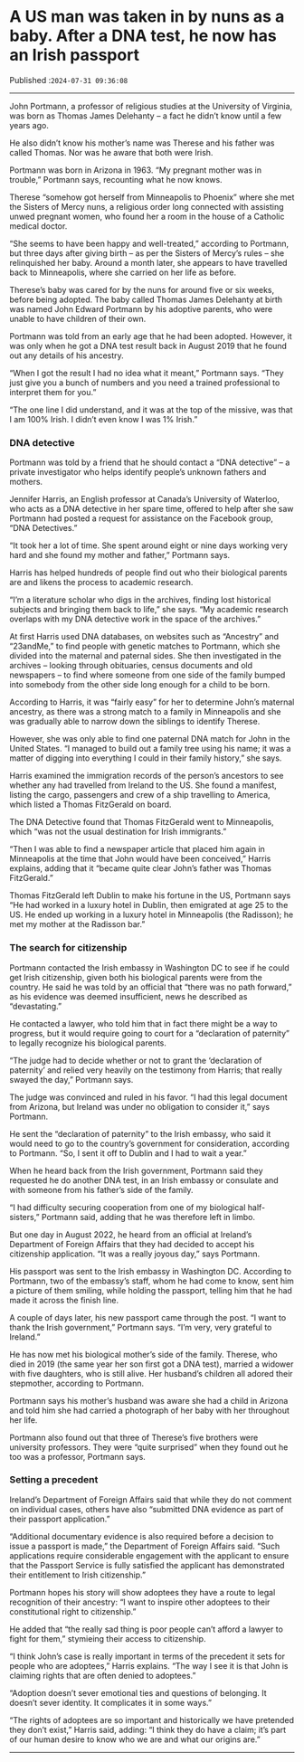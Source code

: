 # A US man was taken in by nuns as a baby. After a DNA test, he now has an Irish passport

Published :`2024-07-31 09:36:08`

---

John Portmann, a professor of religious studies at the University of Virginia, was born as Thomas James Delehanty – a fact he didn’t know until a few years ago.

He also didn’t know his mother’s name was Therese and his father was called Thomas. Nor was he aware that both were Irish.

Portmann was born in Arizona in 1963. “My pregnant mother was in trouble,” Portmann says, recounting what he now knows.

Therese “somehow got herself from Minneapolis to Phoenix” where she met the Sisters of Mercy nuns, a religious order long connected with assisting unwed pregnant women, who found her a room in the house of a Catholic medical doctor.

“She seems to have been happy and well-treated,” according to Portmann, but three days after giving birth – as per the Sisters of Mercy’s rules – she relinquished her baby. Around a month later, she appears to have travelled back to Minneapolis, where she carried on her life as before.

Therese’s baby was cared for by the nuns for around five or six weeks, before being adopted. The baby called Thomas James Delehanty at birth was named John Edward Portmann by his adoptive parents, who were unable to have children of their own.

Portmann was told from an early age that he had been adopted. However, it was only when he got a DNA test result back in August 2019 that he found out any details of his ancestry.

“When I got the result I had no idea what it meant,” Portmann says. “They just give you a bunch of numbers and you need a trained professional to interpret them for you.”

“The one line I did understand, and it was at the top of the missive, was that I am 100% Irish. I didn’t even know I was 1% Irish.”

### DNA detective

Portmann was told by a friend that he should contact a “DNA detective” – a private investigator who helps identify people’s unknown fathers and mothers.

Jennifer Harris, an English professor at Canada’s University of Waterloo, who acts as a DNA detective in her spare time, offered to help after she saw Portmann had posted a request for assistance on the Facebook group, “DNA Detectives.”

“It took her a lot of time. She spent around eight or nine days working very hard and she found my mother and father,” Portmann says.

Harris has helped hundreds of people find out who their biological parents are and likens the process to academic research.

“I’m a literature scholar who digs in the archives, finding lost historical subjects and bringing them back to life,” she says. “My academic research overlaps with my DNA detective work in the space of the archives.”

At first Harris used DNA databases, on websites such as “Ancestry” and “23andMe,” to find people with genetic matches to Portmann, which she divided into the maternal and paternal sides. She then investigated in the archives – looking through obituaries, census documents and old newspapers – to find where someone from one side of the family bumped into somebody from the other side long enough for a child to be born.

According to Harris, it was “fairly easy” for her to determine John’s maternal ancestry, as there was a strong match to a family in Minneapolis and she was gradually able to narrow down the siblings to identify Therese.

However, she was only able to find one paternal DNA match for John in the United States. “I managed to build out a family tree using his name; it was a matter of digging into everything I could in their family history,” she says.

Harris examined the immigration records of the person’s ancestors to see whether any had travelled from Ireland to the US. She found a manifest, listing the cargo, passengers and crew of a ship travelling to America, which listed a Thomas FitzGerald on board.

The DNA Detective found that Thomas FitzGerald went to Minneapolis, which “was not the usual destination for Irish immigrants.”

“Then I was able to find a newspaper article that placed him again in Minneapolis at the time that John would have been conceived,” Harris explains, adding that it “became quite clear John’s father was Thomas FitzGerald.”

Thomas FitzGerald left Dublin to make his fortune in the US, Portmann says “He had worked in a luxury hotel in Dublin, then emigrated at age 25 to the US. He ended up working in a luxury hotel in Minneapolis (the Radisson); he met my mother at the Radisson bar.”

### The search for citizenship

Portmann contacted the Irish embassy in Washington DC to see if he could get Irish citizenship, given both his biological parents were from the country. He said he was told by an official that “there was no path forward,” as his evidence was deemed insufficient, news he described as “devastating.”

He contacted a lawyer, who told him that in fact there might be a way to progress, but it would require going to court for a “declaration of paternity” to legally recognize his biological parents.

“The judge had to decide whether or not to grant the ‘declaration of paternity’ and relied very heavily on the testimony from Harris; that really swayed the day,” Portmann says.

The judge was convinced and ruled in his favor. “I had this legal document from Arizona, but Ireland was under no obligation to consider it,” says Portmann.

He sent the “declaration of paternity” to the Irish embassy, who said it would need to go to the country’s government for consideration, according to Portmann. “So, I sent it off to Dublin and I had to wait a year.”

When he heard back from the Irish government, Portmann said they requested he do another DNA test, in an Irish embassy or consulate and with someone from his father’s side of the family.

“I had difficulty securing cooperation from one of my biological half-sisters,” Portmann said, adding that he was therefore left in limbo.

But one day in August 2022, he heard from an official at Ireland’s Department of Foreign Affairs that they had decided to accept his citizenship application. “It was a really joyous day,” says Portmann.

His passport was sent to the Irish embassy in Washington DC. According to Portmann, two of the embassy’s staff, whom he had come to know, sent him a picture of them smiling, while holding the passport, telling him that he had made it across the finish line.

A couple of days later, his new passport came through the post. “I want to thank the Irish government,” Portmann says. “I’m very, very grateful to Ireland.”

He has now met his biological mother’s side of the family. Therese, who died in 2019 (the same year her son first got a DNA test), married a widower with five daughters, who is still alive. Her husband’s children all adored their stepmother, according to Portmann.

Portmann says his mother’s husband was aware she had a child in Arizona and told him she had carried a photograph of her baby with her throughout her life.

Portmann also found out that three of Therese’s five brothers were university professors. They were “quite surprised” when they found out he too was a professor, Portmann says.

### Setting a precedent

Ireland’s Department of Foreign Affairs said that while they do not comment on individual cases, others have also “submitted DNA evidence as part of their passport application.”

“Additional documentary evidence is also required before a decision to issue a passport is made,” the Department of Foreign Affairs said. “Such applications require considerable engagement with the applicant to ensure that the Passport Service is fully satisfied the applicant has demonstrated their entitlement to Irish citizenship.”

Portmann hopes his story will show adoptees they have a route to legal recognition of their ancestry: “I want to inspire other adoptees to their constitutional right to citizenship.”

He added that “the really sad thing is poor people can’t afford a lawyer to fight for them,” stymieing their access to citizenship.

“I think John’s case is really important in terms of the precedent it sets for people who are adoptees,” Harris explains. “The way I see it is that John is claiming rights that are often denied to adoptees.”

“Adoption doesn’t sever emotional ties and questions of belonging. It doesn’t sever identity. It complicates it in some ways.”

“The rights of adoptees are so important and historically we have pretended they don’t exist,” Harris said, adding: “I think they do have a claim; it’s part of our human desire to know who we are and what our origins are.”

---

